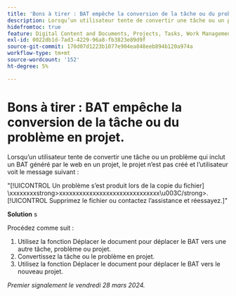 ```yaml
---
title: 'Bons à tirer : BAT empêche la conversion de la tâche ou du problème en projet'
description: Lorsqu’un utilisateur tente de convertir une tâche ou un problème qui inclut un BAT généré par le web en un projet, le projet n’est pas créé et l’utilisateur voit un message. Une solution de contournement est disponible.
hidefromtoc: true
feature: Digital Content and Documents, Projects, Tasks, Work Management
exl-id: 0022db1d-7ad3-4229-96a8-fb3823e89d9f
source-git-commit: 170d07d1223b1077e904ea848eeb894b120a974a
workflow-type: tm+mt
source-wordcount: '152'
ht-degree: 5%

---
```


# Bons à tirer : BAT empêche la conversion de la tâche ou du problème en projet.

Lorsqu’un utilisateur tente de convertir une tâche ou un problème qui inclut un BAT généré par le web en un projet, le projet n’est pas créé et l’utilisateur voit le message suivant :

&quot;[!UICONTROL Un problème s’est produit lors de la copie du fichier] \xxxxxxxxstrong>xxxxxxxxxxxxxxxxxxxxxxxxxxxxxx\u003C\/strong>. [!UICONTROL Supprimez le fichier ou contactez l’assistance et réessayez.]&quot;

**Solution** s

Procédez comme suit :

1. Utilisez la fonction Déplacer le document pour déplacer le BAT vers une autre tâche, problème ou projet.
2. Convertissez la tâche ou le problème en projet.
3. Utilisez la fonction Déplacer le document pour déplacer le BAT vers le nouveau projet.

_Premier signalement le vendredi 28 mars 2024._

